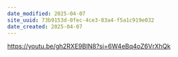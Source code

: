 ```yaml
---
date_modified: 2025-04-07
site_uuid: 73b9153d-0fec-4ce3-83a4-f5a1c919e032
date_created: 2025-04-07
---
```


https://youtu.be/gh2RXE9BIN8?si=6W4eBq4oZ6VrXhQk